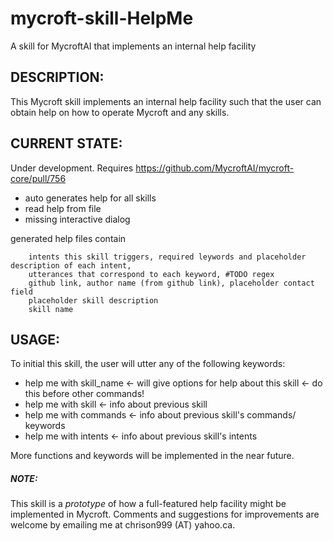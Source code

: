 # mycroft-skill-HelpMe

A skill for MycroftAI that implements an internal help facility

## DESCRIPTION:

This Mycroft skill implements an internal help facility such that
the user can obtain help on how to operate Mycroft and any skills.

## CURRENT STATE:

Under development. Requires https://github.com/MycroftAI/mycroft-core/pull/756

- auto generates help for all skills
- read help from file
- missing interactive dialog



generated help files contain

        intents this skill triggers, required leywords and placeholder description of each intent,
        utterances that correspond to each keyword, #TODO regex
        github link, author name (from github link), placeholder contact field
        placeholder skill description
        skill name


## USAGE:

To initial this skill, the user will utter any of the following keywords:

- help me with skill_name <- will give options for help about this skill <- do this before other commands!
- help me with skill <- info about previous skill
- help me with commands <- info about previous skill's commands/ keywords
- help me with intents <- info about previous skill's intents


More functions and keywords will be implemented in the near future.

##### NOTE:

This skill is a _*prototype*_ of how a full-featured help facility
might be implemented in Mycroft.  Comments and suggestions for
improvements are welcome by emailing me at chrison999 (AT) yahoo.ca.
 